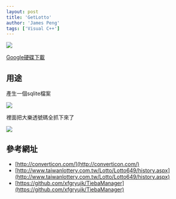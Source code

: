 ```yaml
---
layout: post
title: 'GetLotto'
author: 'James Peng'
tags: ['Visual C++']
---
```




![](http://i.imgur.com/YGvED01.png)

[Google硬碟下載](https://drive.google.com/open?id=0BzUSEyOU2e3zVDcwRkIyZ1Z2ajA)

## 用途 ##

產生一個sqlite檔案

![](http://i.imgur.com/K3WRzfG.png)

裡面把大樂透號碼全抓下來了

![](http://i.imgur.com/hdzy09P.png)


## 參考網址 ##
- [http://converticon.com/](http://converticon.com/)
- [http://www.taiwanlottery.com.tw/Lotto/Lotto649/history.aspx](http://www.taiwanlottery.com.tw/Lotto/Lotto649/history.aspx)
- [https://github.com/xfgryujk/TiebaManager](https://github.com/xfgryujk/TiebaManager)


 

